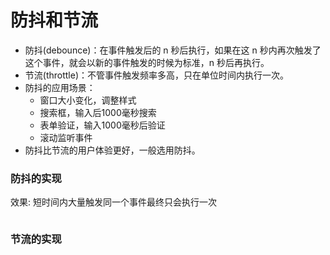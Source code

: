 # 防抖和节流
- 防抖(debounce)：在事件触发后的 n 秒后执行，如果在这 n 秒内再次触发了这个事件，就会以新的事件触发的时候为标准，n 秒后再执行。
- 节流(throttle)：不管事件触发频率多高，只在单位时间内执行一次。
- 防抖的应用场景：
  - 窗口大小变化，调整样式
  - 搜索框，输入后1000毫秒搜索
  - 表单验证，输入1000毫秒后验证
  - 滚动监听事件
- 防抖比节流的用户体验更好，一般选用防抖。

### 防抖的实现
效果: 短时间内大量触发同一个事件最终只会执行一次
```javascript
```

### 节流的实现